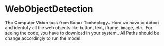 # WebObjectDetection
The Computer Vision task from Banao Technology.. Here we have to detect and identufy all the web objects like button, text, iframe, image, etc..
For seeing the code, you have to download in your system..
All Paths should be change accordingly to run the model
